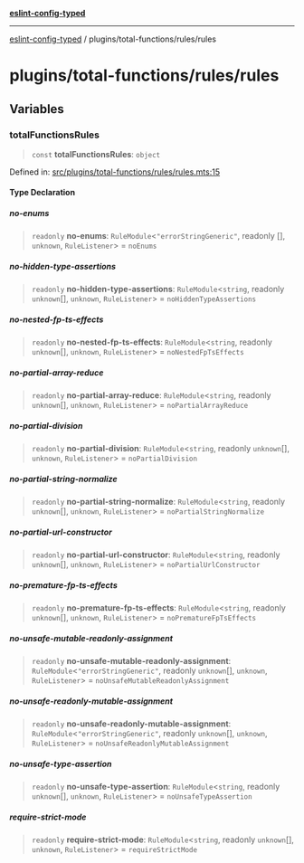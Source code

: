 [**eslint-config-typed**](../../../README.md)

---

[eslint-config-typed](../../../README.md) / plugins/total-functions/rules/rules

# plugins/total-functions/rules/rules

## Variables

### totalFunctionsRules

> `const` **totalFunctionsRules**: `object`

Defined in: [src/plugins/total-functions/rules/rules.mts:15](https://github.com/noshiro-pf/eslint-config-typed/blob/main/src/plugins/total-functions/rules/rules.mts#L15)

#### Type Declaration

##### no-enums

> `readonly` **no-enums**: `RuleModule`\<`"errorStringGeneric"`, readonly \[\], `unknown`, `RuleListener`\> = `noEnums`

##### no-hidden-type-assertions

> `readonly` **no-hidden-type-assertions**: `RuleModule`\<`string`, readonly `unknown`[], `unknown`, `RuleListener`\> = `noHiddenTypeAssertions`

##### no-nested-fp-ts-effects

> `readonly` **no-nested-fp-ts-effects**: `RuleModule`\<`string`, readonly `unknown`[], `unknown`, `RuleListener`\> = `noNestedFpTsEffects`

##### no-partial-array-reduce

> `readonly` **no-partial-array-reduce**: `RuleModule`\<`string`, readonly `unknown`[], `unknown`, `RuleListener`\> = `noPartialArrayReduce`

##### no-partial-division

> `readonly` **no-partial-division**: `RuleModule`\<`string`, readonly `unknown`[], `unknown`, `RuleListener`\> = `noPartialDivision`

##### no-partial-string-normalize

> `readonly` **no-partial-string-normalize**: `RuleModule`\<`string`, readonly `unknown`[], `unknown`, `RuleListener`\> = `noPartialStringNormalize`

##### no-partial-url-constructor

> `readonly` **no-partial-url-constructor**: `RuleModule`\<`string`, readonly `unknown`[], `unknown`, `RuleListener`\> = `noPartialUrlConstructor`

##### no-premature-fp-ts-effects

> `readonly` **no-premature-fp-ts-effects**: `RuleModule`\<`string`, readonly `unknown`[], `unknown`, `RuleListener`\> = `noPrematureFpTsEffects`

##### no-unsafe-mutable-readonly-assignment

> `readonly` **no-unsafe-mutable-readonly-assignment**: `RuleModule`\<`"errorStringGeneric"`, readonly `unknown`[], `unknown`, `RuleListener`\> = `noUnsafeMutableReadonlyAssignment`

##### no-unsafe-readonly-mutable-assignment

> `readonly` **no-unsafe-readonly-mutable-assignment**: `RuleModule`\<`"errorStringGeneric"`, readonly `unknown`[], `unknown`, `RuleListener`\> = `noUnsafeReadonlyMutableAssignment`

##### no-unsafe-type-assertion

> `readonly` **no-unsafe-type-assertion**: `RuleModule`\<`string`, readonly `unknown`[], `unknown`, `RuleListener`\> = `noUnsafeTypeAssertion`

##### require-strict-mode

> `readonly` **require-strict-mode**: `RuleModule`\<`string`, readonly `unknown`[], `unknown`, `RuleListener`\> = `requireStrictMode`
